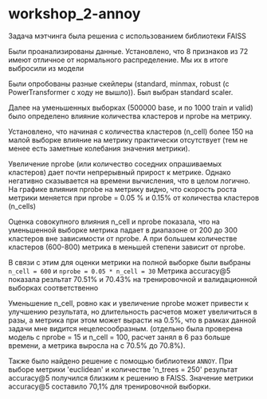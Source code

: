 # workshop_2-annoy

Задача мэтчинга была решениа с использованием библиотеки FAISS

Были проанализированы данные. Установлено, что 8 признаков из 72 имеют отличное от нормального распределение. Мы их в итоге выбросили из модели

Были опробованы разные скейлеры (standard, minmax, robust (c PowerTransformer с ходу не вышло)). Был выбран standard scaler.

Далее на уменьшенных выборках (500000 base, и по 1000 train и valid) было определено влияние количества кластеров и nprobe на метрику. 

Установлено, что начиная с количества кластеров (n_cell) более 150 на малой выборке влияние на метрику практически отсутствует (тем не менее есть заметные колебания значения метрики).

Увеличение nprobe (или количество соседних опрашиваемых кластеров) дает почти непрерывный прирост к метрике. Однако негативно сказывается на времени вычисления, что в целом логично. На графике влияния nprobe на метрику видно, что скорость роста метрики меняется при nprobe = 0.05 % и 0.15% от количества кластеров (n_cells)

Оценка совокупного влияния n_cell и nprobe показала, что на уменьшенной выборке метрика падает в диапазоне от 200 до 300 кластеров вне зависимости от nprobe. А при большем количестве кластеров (600-800) метрика в меньшей степени зависит от nprobe. 

В связи с этим для оценки метрики на полной выборке были выбраны `n_cell = 600` и `nprobe = 0.05 * n_cell = 30`
Метрика accuracy@5 показала резльтат 70.51% и 70.43% на тренировочной и валидационной выборках соответственно 

Уменьшение n_cell, ровно как и увеличение nprobe может привести к улучшению результата, но длительность расчетов может увеличиться в разы, а метрика при этом может вырасти на 0.5%, что в рамках данной задачи мне видится нецелесообразным. (отдельно была проверена модель с nprobe = 15 и n_cell = 100, расчет занял в 6 раз больше времени, а метрика выросла на с 70.5% до 70.8%). 

Также было найдено решение с помощью библиотеки `ANNOY`. При выборе метрики 'euclidean' и количестве 'n_trees = 250' результат accuracy@5 получился близким к решению в FAISS. Значение метрики accuracy@5 составило 70,1% для тренировочной выборки. 
